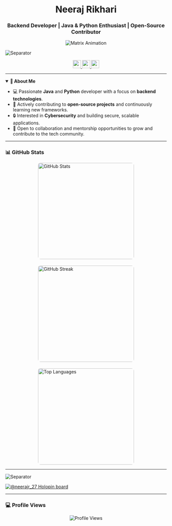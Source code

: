 <h1 align="center">Neeraj Rikhari</h1>
<h3 align="center">Backend Developer | Java & Python Enthusiast | Open-Source Contributor</h3>

<p align="center">
  <img src="https://raw.githubusercontent.com/rodrigograca31/rodrigograca31/master/matrix.svg" alt="Matrix Animation" />
</p>

![Separator](./borderseperator.gif)

<div align="center">
  <a href="https://linkedin.com/in/neerajrikhari" target="_blank">
    <img src="https://img.shields.io/static/v1?message=LinkedIn&logo=linkedin&label=&color=0077B5&logoColor=white&labelColor=&style=for-the-badge" height="25" />
  </a>
  <a href="https://www.hackerrank.com/profile/neerajrikhari201" target="_blank">
    <img src="https://img.shields.io/static/v1?message=HackerRank&logo=hackerrank&label=&color=2EC866&logoColor=white&labelColor=&style=for-the-badge" height="25" />
  </a>
  <a href="https://leetcode.com/u/Neeraj27/" target="_blank">
    <img src="https://img.shields.io/static/v1?message=LeetCode&logo=leetcode&label=&color=FFA116&logoColor=white&labelColor=&style=for-the-badge" height="25" />
  </a>
</div>

---

<details open>
<summary><strong>🚀 About Me</strong></summary>

- 💻 Passionate **Java** and **Python** developer with a focus on **backend technologies**.
- 🌱 Actively contributing to **open-source projects** and continuously learning new frameworks.
- 🔒 Interested in **Cybersecurity** and building secure, scalable applications.
- 🤝 Open to collaboration and mentorship opportunities to grow and contribute to the tech community.

</details>

---

### 📊 GitHub Stats

<div style="display: flex; justify-content: center; align-items: center; gap: 20px; flex-wrap: wrap;">
  <div>
    <img src="https://github-readme-stats.vercel.app/api?username=nrj27&show_icons=true&include_all_commits=true&theme=ocean_dark&border_color=6b03fc" alt="GitHub Stats" style="max-width: 100%; width: 300px; border-radius: 8px;"/>
  </div>

  <div>
    <img src="https://github-readme-streak-stats.herokuapp.com/?user=nrj27&theme=ocean_dark&border=6b03fc" alt="GitHub Streak" style="max-width: 100%; width: 300px; border-radius: 8px;"/>
  </div>

  <div>
    <img src="https://github-readme-stats.vercel.app/api/top-langs/?username=nrj27&layout=compact&theme=ocean_dark&border_color=6b03fc" alt="Top Languages" style="max-width: 100%; width: 300px; border-radius: 8px;"/>
  </div>
</div>

---

![Separator](./borderseperator.gif)

[![@neerajr_27 Holopin board](https://holopin.me/neerajr_27)](https://holopin.io/@neerajr_27)


---

### 💻 Profile Views

<div align="center">
  <img src="https://komarev.com/ghpvc/?username=nrj27&label=Profile%20views&color=blueviolet&style=flat" alt="Profile Views" />
</div>
  
